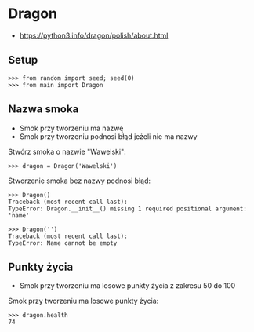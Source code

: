 # Dragon
* https://python3.info/dragon/polish/about.html

## Setup

```pycon
>>> from random import seed; seed(0)
>>> from main import Dragon

```

## Nazwa smoka

* Smok przy tworzeniu ma nazwę
* Smok przy tworzeniu podnosi błąd jeżeli nie ma nazwy

Stwórz smoka o nazwie "Wawelski":

```pycon
>>> dragon = Dragon('Wawelski')

```

Stworzenie smoka bez nazwy podnosi błąd:

```pycon
>>> Dragon()
Traceback (most recent call last):
TypeError: Dragon.__init__() missing 1 required positional argument: 'name'

>>> Dragon('')
Traceback (most recent call last):
TypeError: Name cannot be empty

```

## Punkty życia

* Smok przy tworzeniu ma losowe punkty życia z zakresu 50 do 100


Smok przy tworzeniu ma losowe punkty życia:

```pycon
>>> dragon.health
74

```
